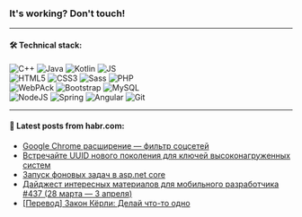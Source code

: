 ### It's working? Don't touch!

---

#### 🛠️ Technical stack:

![C++](https://img.shields.io/badge/C++-informational?logo=c%2B%2B&style=flat&logoColor=white&color=9C033A)
![Java](https://img.shields.io/badge/Java-informational?logo=java&style=flat&logoColor=white&color=007396)
![Kotlin](https://img.shields.io/badge/Kotlin-informational?logo=Kotlin&style=flat&logoColor=white&color=0095D5)
![JS](https://img.shields.io/badge/JS-informational?logo=javaScript&style=flat&logoColor=black&color=F7Df1E) <br>
![HTML5](https://img.shields.io/badge/HTML5-informational?logo=html5&style=flat&logoColor=white&color=E34F26)
![CSS3](https://img.shields.io/badge/CSS3-informational?logo=css3&style=flat&logoColor=white&color=157286)
![Sass](https://img.shields.io/badge/Saas-informational?logo=sass&style=flat&logoColor=white&color=hotpink)
![PHP](https://img.shields.io/badge/PHP-informational?logo=php&style=flat&logoColor=white&color=777BB4) <br>
![WebPAck](https://img.shields.io/badge/WebPack-informational?logo=webPack&style=flat&logoColor=white&color=FF6F00)
![Bootstrap](https://img.shields.io/badge/Bootstrap-informational?logo=Bootstrap&style=flat&logoColor=white&color=7952B3)
![MySQL](https://img.shields.io/badge/MySQL-informational?logo=MySQL&style=flat&logoColor=white&color=00f) <br>
![NodeJS](https://img.shields.io/badge/NodeJS-informational?logo=node.js&style=flat&logoColor=white&color=43853D)
![Spring](https://img.shields.io/badge/Spring-informational?logo=Spring&style=flat&logoColor=white&color=0A9EDC)
![Angular](https://img.shields.io/badge/Vue-informational?logo=vue.js&style=flat&logoColor=white&color=red)
![Git](https://img.shields.io/badge/Git-informational?logo=git&style=flat&logoColor=white&color=darkorange)

___

#### 💬 Latest posts from habr.com:

<!-- BLOG-POST-LIST:START -->
- [Google Chrome расширение — фильтр соцсетей](https://habr.com/ru/post/658867/?utm_source=habrahabr&utm_medium=rss&utm_campaign=658867)
- [Встречайте UUID нового поколения для ключей высоконагруженных систем](https://habr.com/ru/post/658855/?utm_source=habrahabr&utm_medium=rss&utm_campaign=658855)
- [Запуск фоновых задач в asp.net core](https://habr.com/ru/post/658847/?utm_source=habrahabr&utm_medium=rss&utm_campaign=658847)
- [Дайджест интересных материалов для мобильного разработчика #437 &lpar;28 марта — 3 апреля&rpar;](https://habr.com/ru/post/658843/?utm_source=habrahabr&utm_medium=rss&utm_campaign=658843)
- [[Перевод] Закон Кёрли: Делай что-то одно](https://habr.com/ru/post/658831/?utm_source=habrahabr&utm_medium=rss&utm_campaign=658831)
<!-- BLOG-POST-LIST:END -->
